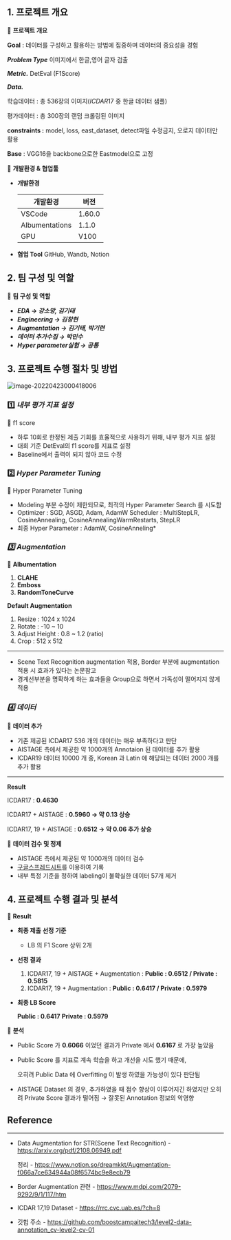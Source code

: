 ## 1. 프로젝트 개요

📌 **프로젝트 개요**

**Goal** : 데이터를 구성하고 활용하는 방법에 집중하며 데이터의 중요성을 경험

***Problem Type*** 이미지에서 한글,영어 글자 검출 

***Metric.*** DetEval (F1Score)

***Data.***

학습데이터 : 총 536장의 이미지(*ICDAR*17 중 한글 데이터 샘플)

평가데이터 : 총 300장의 랜덤 크롤링된 이미지

**constraints :** model, loss, east_dataset, detect파일 수정금지, 오로지 데이터만 활용

**Base** : VGG16을 backbone으로한 Eastmodel으로 고정



📌 **개발환경 & 협업툴**

- **개발환경**

  | 개발환경       | 버전   |
  | -------------- | ------ |
  | VSCode         | 1.60.0 |
  | Albumentations | 1.1.0  |
  | GPU            | V100   |

- **협업 Tool** GitHub, Wandb, Notion 



## 2. 팀 구성 및 역할

📌 **팀 구성 및 역할**

- ***EDA → 강소망, 김기태***
- ***Engineering → 김창현***
- ***Augmentation → 김기태, 박기련***
- ***데이터 추가수집 → 박민수***
- ***Hyper parameter실험 → 공통*** 



## 3. 프로젝트 수행 절차 및 방법

![image-20220423000418006](https://raw.githubusercontent.com/variety82/imgForTypora/forUpload/img/image-20220423000418006.png)

### 1️⃣ *내부 평가 지표 설정*

📌 f1 score

- 하루 10회로 한정된 제출 기회를 효율적으로 사용하기 위해, 내부 평가 지표 설정
- 대회 기준 DetEval의 f1 score를 지표로 설정
- Baseline에서 출력이 되지 않아 코드 수정 



### 2️⃣ *Hyper Parameter Tuning*

📌 Hyper Parameter Tuning

- Modeling 부분 수정이 제한되므로, 최적의 Hyper Parameter Search 를 시도함
- Optimizer : SGD, ASGD, Adam, AdamW Scheduler : MultiStepLR, CosineAnnealing, CosineAnnealingWarmRestarts, StepLR
- 최종 Hyper Parameter : AdamW, CosineAnneling*



### *3️⃣ **Augmentation***

📌 **Albumentation**

1. **CLAHE**
1. **Emboss**
1. **RandomToneCurve**

**Default Augmentation**

1. Resize : 1024 x 1024
1. Rotate :  -10 ~ 10
1. Adjust Height : 0.8 ~ 1.2 (ratio)
1. Crop : 512 x 512

------

- Scene Text Recognition augmentation 적용, Border 부분에 augmentation 적용 시 효과가 있다는 논문참고
- 경계선부분을 명확하게 하는 효과들을 Group으로 하면서 가독성이 떨어지지 않게 적용 </aside>

### *4️⃣* *데이터*

📌 **데이터 추가**

- 기존 제공된 ICDAR17 536 개의 데이터는 매우 부족하다고 판단
- AISTAGE 측에서 제공한 약 1000개의 Annotaion 된 데이터를 추가 활용
- ICDAR19 데이터 10000 개 중, Korean 과 Latin 에 해당되는 데이터 2000 개를 추가 활용

------

**Result**

ICDAR17 : **0.4630**

ICDAR17 + AISTAGE : **0.5960 → 약 0.13 상승**

ICDAR17, 19 + AISTAGE : **0.6512 → 약 0.06 추가 상승**



📌 **데이터 검수 및 정제**

- AISTAGE 측에서 제공된 약 1000개의 데이터 검수
- [구글스프레드시트](https://docs.google.com/spreadsheets/d/1xYTSlKw1pQQ2m8Sd-CxegCDPbfaEjxH-99J6cXcLPXc/edit#gid=0)를 이용하여 기록
- 내부 특정 기준을 정하여 labeling이 불확실한 데이터 57개 제거

## 4. 프로젝트 수행 결과 및 분석

📌  **Result**

- **최종 제출** **선정 기준**

  - LB 의 F1 Score 상위 2개

- **선정 결과**

  1. ICDAR17, 19 + AISTAGE + Augmentation : **Public : 0.6512 / Private : 0.5815**
  1. ICDAR17, 19 + Augmentation : **Public : 0.6417 / Private : 0.5979**

- **최종 LB Score**

  **Public : 0.6417**      **Private : 0.5979**

📌 **분석**

- Public Score 가 **0.6066** 이었던 결과가 Private 에서 **0.6167** 로 가장 높았음

- Public Score 를 지표로 계속 학습을 하고 개선을 시도 했기 때문에,

  오히려 Public Data 에 Overfitting 이 발생 하였을 가능성이 있다 판단됨

- AISTAGE Dataset 의 경우, 추가하였을 때 점수 향상이 이루어지긴 하였지만 오히려 Private Score 결과가 떨어짐 → 잘못된 Annotation 정보의 악영향 



## Reference

____



- Data Augmentation for STR(Scene Text Recognition) - https://arxiv.org/pdf/2108.06949.pdf

  정리 - https://www.notion.so/dreamkkt/Augmentation-f066a7ce634944a08f6574bc9e8ecb79

- Border Augmentation 관련 - https://www.mdpi.com/2079-9292/9/1/117/htm

- ICDAR 17,19 Dataset - https://rrc.cvc.uab.es/?ch=8

- 깃헙 주소 - https://github.com/boostcampaitech3/level2-data-annotation_cv-level2-cv-01
